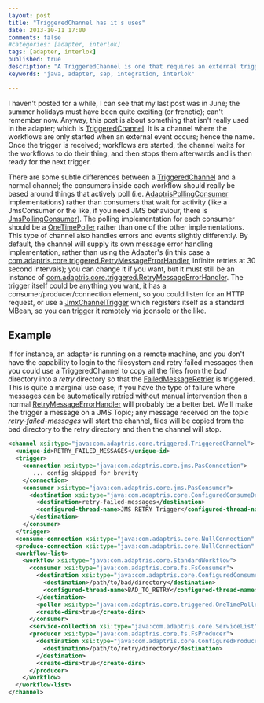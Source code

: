 ```yaml
---
layout: post
title: "TriggeredChannel has it's uses"
date: 2013-10-11 17:00
comments: false
#categories: [adapter, interlok]
tags: [adapter, interlok]
published: true
description: "A TriggeredChannel is one that requires an external trigger"
keywords: "java, adapter, sap, integration, interlok"

---
```


I haven't posted for a while, I can see that my last post was in June; the summer holidays must have been quite exciting (or frenetic); can't remember now. Anyway, this post is about something that isn't really used in the adapter; which is [TriggeredChannel][]. It is a channel where the workflows are only started when an external event occurs; hence the name. Once the trigger is received; workflows are started, the channel waits for the workflows to do their thing, and then stops them afterwards and is then ready for the next trigger.

<!-- more -->

There are some subtle differences between a [TriggeredChannel][] and a normal channel; the consumers inside each workflow should really be based around things that actively poll (i.e. [AdaptrisPollingConsumer][] implementations) rather than consumers that wait for activity (like a JmsConsumer or the like, if you need JMS behaviour, there is [JmsPollingConsumer][]). The polling implementation for each consumer should be a [OneTimePoller][] rather than one of the other implementations. This type of channel also handles errors and events slightly differently. By default, the channel will supply its own message error handling implementation, rather than using the Adapter's (in this case a [com.adaptris.core.triggered.RetryMessageErrorHandler][], infinite retries at 30 second intervals); you can change it if you want, but it must still be an instance of [com.adaptris.core.triggered.RetryMessageErrorHandler][]. The trigger itself could be anything you want, it has a consumer/producer/connection element, so you could listen for an HTTP request, or use a [JmxChannelTrigger][] which registers itself as a standard MBean, so you can trigger it remotely via jconsole or the like.

## Example ##

If for instance, an adapter is running on a remote machine, and you don't have the capability to login to the filesystem and retry failed messages then you could use a TriggeredChannel to copy all the files from the _bad_ directory into a _retry_ directory so that the [FailedMessageRetrier][] is triggered. This is quite a marginal use case; if you have the type of failure where messages can be automatically retried without manual intervention then a normal [RetryMessageErrorHandler][] will probably be a better bet. We'll make the trigger a message on a JMS Topic; any message received on the topic _retry-failed-messages_ will start the channel, files will be copied from the bad directory to the retry directory and then the channel will stop.

```xml
<channel xsi:type="java:com.adaptris.core.triggered.TriggeredChannel">
  <unique-id>RETRY_FAILED_MESSAGES</unique-id>
  <trigger>
    <connection xsi:type="java:com.adaptris.core.jms.PasConnection">
       ... config skipped for brevity
    </connection>
    <consumer xsi:type="java:com.adaptris.core.jms.PasConsumer">
      <destination xsi:type="java:com.adaptris.core.ConfiguredConsumeDestination">
        <destination>retry-failed-messages</destination>
        <configured-thread-name>JMS RETRY Trigger</configured-thread-name>
      </destination>
    </consumer>
  </trigger>
  <consume-connection xsi:type="java:com.adaptris.core.NullConnection" />
  <produce-connection xsi:type="java:com.adaptris.core.NullConnection" />
  <workflow-list>
    <workflow xsi:type="java:com.adaptris.core.StandardWorkflow">
      <consumer xsi:type="java:com.adaptris.core.fs.FsConsumer">
        <destination xsi:type="java:com.adaptris.core.ConfiguredConsumeDestination">
          <destination>/path/to/bad/directory</destination>
          <configured-thread-name>BAD_TO_RETRY</configured-thread-name>
        </destination>
        <poller xsi:type="java:com.adaptris.core.triggered.OneTimePoller">
        <create-dirs>true</create-dirs>
      </consumer>
      <service-collection xsi:type="java:com.adaptris.core.ServiceList"/>
      <producer xsi:type="java:com.adaptris.core.fs.FsProducer">
        <destination xsi:type="java:com.adaptris.core.ConfiguredProduceDestination">
          <destination>/path/to/retry/directory</destination>
        </destination>
        <create-dirs>true</create-dirs>
      </producer>
    </workflow>
  </workflow-list>
</channel>
```

[TriggeredChannel]: http://development.adaptris.net/javadocs/v2-snapshot/com/adaptris/core/triggered/TriggeredChannel.html
[AdaptrisPollingConsumer]: http://development.adaptris.net/javadocs/v2-snapshot/com/adaptris/core/AdaptrisPollingConsumer.html
[JmsPollingConsumer]: http://development.adaptris.net/javadocs/v2-snapshot/com/adaptris/core/jms/JmsPollingConsumer.html
[OneTimePoller]: http://development.adaptris.net/javadocs/v2-snapshot/com/adaptris/core/triggered/OneTimePoller.html
[FailedMessageRetrier]: http://development.adaptris.net/javadocs/v2-snapshot/com/adaptris/core/FailedMessageRetrier.html
[RetryMessageErrorHandler]: http://development.adaptris.net/javadocs/v2-snapshot/com/adaptris/core/RetryMessageErrorHandler.html
[com.adaptris.core.triggered.RetryMessageErrorHandler]: http://development.adaptris.net/javadocs/v2-snapshot/com/adaptris/core/triggered/RetryMessageErrorHandler.html
[JmxChannelTrigger]: http://development.adaptris.net/javadocs/v2-snapshot/com/adaptris/core/triggered/JmxChannelTrigger.html

